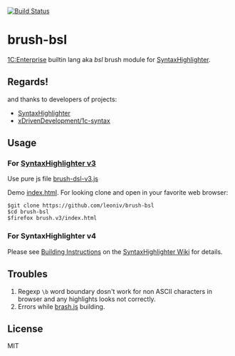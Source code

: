 [![Build Status](https://travis-ci.org/leoniv/brush-bsl.svg?branch=master)](https://travis-ci.org/leoniv/brush-bsl)

# brush-bsl

[1C:Enterprise](http://1c.ru) builtin lang aka *bsl* brush module for
[SyntaxHighlighter](https://github.com/syntaxhighlighter/syntaxhighlighter).

## Regards!

 and thanks to developers of projects:

 - [SyntaxHighlighter](https://github.com/syntaxhighlighter)
 - [xDrivenDevelopment/1c-syntax](https://github.com/xDrivenDevelopment/1c-syntax)

## Usage

### For [SyntaxHighlighter v3](http://alexgorbatchev.com/SyntaxHighlighter/)

Use pure js file [brush-dsl-v3.js](brush.v3/brash-bsl-v3.js)

Demo [index.html](brush.v3/index.html). For looking clone and open in your
favorite web browser:

    $git clone https://github.com/leoniv/brush-bsl
    $cd brush-bsl
    $firefox brush.v3/index.html

### For SyntaxHighlighter v4

Please see [Building Instructions](https://github.com/syntaxhighlighter/syntaxhighlighter/wiki/Building)
on the [SyntaxHighlighter Wiki](https://github.com/syntaxhighlighter/syntaxhighlighter/wiki) for details.

## Troubles

1. Regexp `\b` word boundary dosn't work for non ASCII characters in browser
and any highlights looks not correctly.
2. Errors while [brash.js](branch.js) building.

## License

MIT
